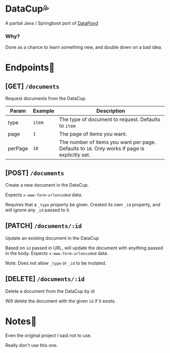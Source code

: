 # DataCup💦
A partial Java / Springboot port of [DataPond](https://github.com/applehat/datapond)

### Why?
Done as a chance to learn something new, and double down on a bad idea.

# Endpoints🔌

## [GET] `/documents`
Request documents from the DataCup.

|Param|Example|Description|
|---|---|---|
|type|`item`|The type of document to request. Defaults to `item`|
|page|`1`|The page of items you want.|
|perPage|`10`|The number of items you want per page. Defaults to `10`. Only works if page is explicitly set.|

## [POST] `/documents`

Create a new document in the DataCup.

Expects `x-www-form-urlencoded` data.

Requires that a `_type` property be given. Created its own `_id` property, and will ignore any `_id` passed to it.

## [PATCH] `/documents/:id`

Update an existing document in the DataCup

Based on `id` passed in URL, will update the document with anything passed in the body.
Expects `x-www-form-urlencoded` data.

Note: Does not allow `_type` or `_id` to be mutated.

## [DELETE] `/documents/:id`
Delete a document from the DataCup by id

Will delete the document with the given `id` if it exists.

# Notes📃
Even the original project I said not to use.

Really don't use this one.